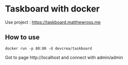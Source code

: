 # Taskboard with docker

Use project : https://taskboard.matthewross.me

## How to use
```Linux
docker run -p 80:80 -d devcrea/taskboard
```

Got to page http://localhost and connect with admin/admin
